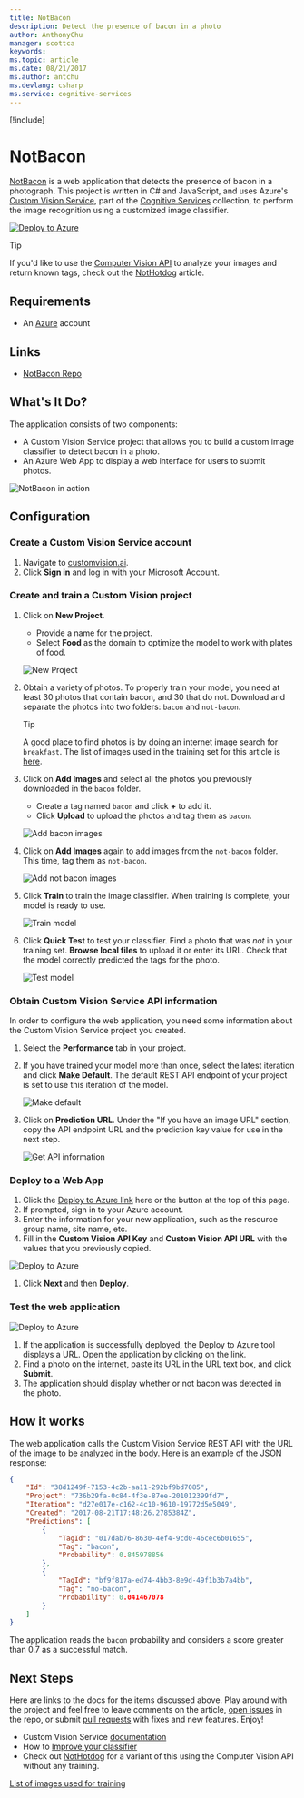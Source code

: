 ```yaml
---
title: NotBacon
description: Detect the presence of bacon in a photo
author: AnthonyChu
manager: scottca
keywords: 
ms.topic: article
ms.date: 08/21/2017
ms.author: antchu
ms.devlang: csharp
ms.service: cognitive-services
---
```


[!include[](../includes/header.md)]

# NotBacon
[NotBacon](https://github.com/anthonychu/not-bacon) is a web application that detects the presence of bacon in a photograph. This project is written in C# and JavaScript, and uses Azure's [Custom Vision Service](https://customvision.ai), part of the [Cognitive Services](https://azure.microsoft.com/services/cognitive-services/) collection, to perform the image recognition using a customized image classifier.  

[![Deploy to Azure](http://azuredeploy.net/deploybutton.png)](https://azuredeploy.net/?repository=https://github.com/anthonychu/not-bacon)

> [!TIP]
> If you'd like to use the [Computer Vision API](https://docs.microsoft.com/azure/cognitive-services/computer-vision/) to analyze your images and return known tags, check out the [NotHotdog](/sandbox/nothotdog) article.

## Requirements
* An [Azure](https://azure.microsoft.com/en-us/free/) account

## Links
* [NotBacon Repo](https://github.com/anthonychu/not-bacon)

## What's It Do?
The application consists of two components:
* A Custom Vision Service project that allows you to build a custom image classifier to detect bacon in a photo.
* An Azure Web App to display a web interface for users to submit photos.

![NotBacon in action](media/notbacon/not-bacon.gif)

## Configuration

### Create a Custom Vision Service account

1. Navigate to [customvision.ai](https://customvision.ai/).
1. Click **Sign in** and log in with your Microsoft Account.

### Create and train a Custom Vision project

1. Click on **New Project**.
    * Provide a name for the project.
    * Select **Food** as the domain to optimize the model to work with plates of food.

    ![New Project](media/notbacon/create-custom-vision-project.png)

1. Obtain a variety of photos. To properly train your model, you need at least 30 photos that contain bacon, and 30 that do not. Download and separate the photos into two folders: `bacon` and `not-bacon`.
   > [!TIP]
   > A good place to find photos is by doing an internet image search for `breakfast`. The list of images used in the training set for this article is [here](https://github.com/anthonychu/not-bacon/blob/master/cc-attributions.md).

1. Click on **Add Images** and select all the photos you previously downloaded in the `bacon` folder.
    * Create a tag named `bacon` and click **+** to add it.
    * Click **Upload** to upload the photos and tag them as `bacon`.

    ![Add bacon images](media/notbacon/add-bacon-images.png)
    
1. Click on **Add Images** again to add images from the `not-bacon` folder. This time, tag them as `not-bacon`.
    
    ![Add not bacon images](media/notbacon/add-not-bacon-images.png)

1. Click **Train** to train the image classifier. When training is complete, your model is ready to use.
    
    ![Train model](media/notbacon/click-train.png)

1. Click **Quick Test** to test your classifier. Find a photo that was *not* in your training set. **Browse local files** to upload it or enter its URL. Check that the model correctly predicted the tags for the photo.
    
    ![Test model](media/notbacon/test-model.png)

### Obtain Custom Vision Service API information

In order to configure the web application, you need some information about the Custom Vision Service project you created.

1. Select the **Performance** tab in your project.
1. If you have trained your model more than once, select the latest iteration and click **Make Default**. The default REST API endpoint of your project is set to use this iteration of the model.
    
    ![Make default](media/notbacon/set-default.png)

1. Click on **Prediction URL**. Under the "If you have an image URL" section, copy the API endpoint URL and the prediction key value for use in the next step.
    
    ![Get API information](media/notbacon/grab-keys.png)

### Deploy to a Web App

1. Click the [Deploy to Azure link](https://azuredeploy.net/?repository=https://github.com/anthonychu/not-bacon) here or the button at the top of this page.
1. If prompted, sign in to your Azure account.
1. Enter the information for your new application, such as the resource group name, site name, etc.
1. Fill in the **Custom Vision API Key** and **Custom Vision API URL** with the values that you previously copied.

![Deploy to Azure](media/notbacon/azuredeploy-start.png)

1. Click **Next** and then **Deploy**.

### Test the web application

![Deploy to Azure](media/notbacon/azuredeploy-finish.png)

1. If the application is successfully deployed, the Deploy to Azure tool displays a URL. Open the application by clicking on the link.
1. Find a photo on the internet, paste its URL in the URL text box, and click **Submit**.
1. The application should display whether or not bacon was detected in the photo.

## How it works

The web application calls the Custom Vision Service REST API with the URL of the image to be analyzed in the body. Here is an example of the JSON response:

```json
{
    "Id": "38d1249f-7153-4c2b-aa11-292bf9bd7085",
    "Project": "736b29fa-0c84-4f3e-87ee-201012399fd7",
    "Iteration": "d27e017e-c162-4c10-9610-19772d5e5049",
    "Created": "2017-08-21T17:48:26.2785384Z",
    "Predictions": [
        {
            "TagId": "017dab76-8630-4ef4-9cd0-46cec6b01655",
            "Tag": "bacon",
            "Probability": 0.845978856
        },
        {
            "TagId": "bf9f817a-ed74-4bb3-8e9d-49f1b3b7a4bb",
            "Tag": "no-bacon",
            "Probability": 0.041467078
        }
    ]
}
```

The application reads the `bacon` probability and considers a score greater than 0.7 as a successful match.

## Next Steps
Here are links to the docs for the items discussed above.  Play around with the project and feel free to leave comments on the article, [open issues](https://github.com/anthonychu/not-bacon/issues) in the repo, or submit [pull requests](https://github.com/anthonychu/not-bacon/pulls) with fixes and new features.  Enjoy!

* Custom Vision Service [documentation](https://docs.microsoft.com/azure/cognitive-services/custom-vision-service/home)
* How to [Improve your classifier](https://docs.microsoft.com/azure/cognitive-services/custom-vision-service/getting-started-improving-your-classifier)
* Check out [NotHotdog](/sandbox/nothotdog) for a variant of this using the Computer Vision API without any training.

[List of images used for training](https://github.com/anthonychu/not-bacon/blob/master/cc-attributions.md)